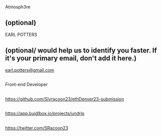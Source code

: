 ## <PROJECT NAME>
Atmosph3re

## <YOUR FULL NAME> (optional)
EARL POTTERS

## <Used Email in Buidlbox> (optional/ would help us to identify you faster. If it's your primary email, don't add it here.)
earl.potters@gmail.com

## <YOUR ROLE ON THE TEAM>
Front-end Developer

## <LINK TO THE PROJECT REPOSITORY>
 https://github.com/Slyracoon23/ethDenver23-submission

## <LINK TO BUIDLBOX SUBMISSION>
https://app.buidlbox.io/projects/undrip
  
## <ANY LINKS TO YOUR SOCIALS THAT YOU WANT PEOPLE TO SEE WHO MIGHT COME ACROSS YOUR SUBMISSION IN THE FUTURE>
  https://twitter.com/SRacoon23
